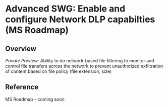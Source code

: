 ﻿# Advanced SWG: Enable and configure Network DLP capabilties (MS Roadmap)
 
## Overview

*Private Preview:*  Ability to do network-based file filtering to monitor and control file transfers across the network to prevent unauthorized exfiltration of content based on file policy (file extension, size)

## Reference

MS Roadmap - coming soon
